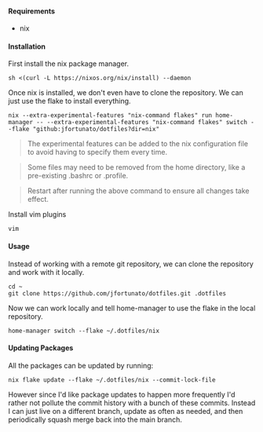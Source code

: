 #### Requirements
- nix

#### Installation

First install the nix package manager.
```
sh <(curl -L https://nixos.org/nix/install) --daemon
```

Once nix is installed, we don't even have to clone the repository. We can just use the flake to install everything.
```
nix --extra-experimental-features "nix-command flakes" run home-manager -- --extra-experimental-features "nix-command flakes" switch --flake "github:jfortunato/dotfiles?dir=nix"
```

> The experimental features can be added to the nix configuration file to avoid having to specify them every time.

> Some files may need to be removed from the home directory, like a pre-existing .bashrc or .profile.

> Restart after running the above command to ensure all changes take effect.

Install vim plugins
```
vim
```

#### Usage

Instead of working with a remote git repository, we can clone the repository and work with it locally.
```
cd ~
git clone https://github.com/jfortunato/dotfiles.git .dotfiles
```

Now we can work locally and tell home-manager to use the flake in the local repository.
```
home-manager switch --flake ~/.dotfiles/nix
```

#### Updating Packages

All the packages can be updated by running:

```
nix flake update --flake ~/.dotfiles/nix --commit-lock-file
```

However since I'd like package updates to happen more frequently I'd rather not pollute the commit history with a bunch of these commits. Instead I can just live on a different branch, update as often as needed, and then periodically squash merge back into the main branch.
